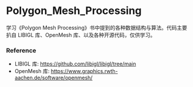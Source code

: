 # Polygon_Mesh_Processing
学习《Polygon Mesh Processing》书中提到的各种数据结构与算法。代码主要扒自 LIBIGL 库、OpenMesh 库、以及各种开源代码，仅供学习。

### Reference
* LIBIGL 库: https://github.com/libigl/libigl/tree/main
* OpenMesh 库: https://www.graphics.rwth-aachen.de/software/openmesh/
